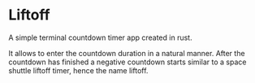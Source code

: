 # Liftoff

A simple terminal countdown timer app created in rust.

It allows to enter the countdown duration in a natural manner. After the countdown has finished a negative countdown starts similar to a space shuttle liftoff timer, hence the name liftoff.



